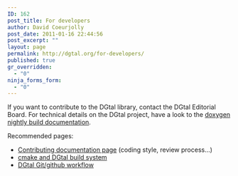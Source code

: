 ```yaml
---
ID: 162
post_title: For developers
author: David Coeurjolly
post_date: 2011-01-16 22:44:56
post_excerpt: ""
layout: page
permalink: http://dgtal.org/for-developers/
published: true
gr_overridden:
  - "0"
ninja_forms_form:
  - "0"
---
```

If you want to contribute to the DGtal library, contact the DGtal Editorial Board. For technical details on the DGtal project, have a look to the [doxygen nightly build documentation][1].

Recommended pages:

* [Contributing documentation page][4] (coding style, review process...)
* [cmake and DGtal build system][2]
* [DGtal Git/github workflow ][3]

 [1]: http://dgtal.org/doc/nightly/
 [2]: http://dgtal.org/doc/nightly/moduleBuildDGtal.html
 [3]: http://dgtal.org/doc/nightly/moduleFAQGit.html
 [4]: https://github.com/DGtal-team/DGtal/blob/master/CONTRIBUTING.md
